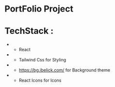 # PortFolio Project 
  

# TechStack : 
* - React 
* - Tailwind Css for Styling
* - https://bg.ibelick.com/ for Background theme
* - React Icons for Icons
  